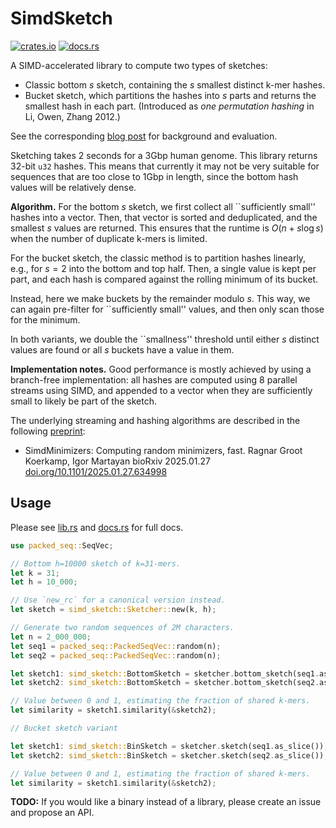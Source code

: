 # SimdSketch

[![crates.io](https://img.shields.io/crates/v/simd-sketch.svg)](https://crates.io/crates/simd-sketch)
[![docs.rs](https://img.shields.io/docsrs/simd-sketch.svg)](https://docs.rs/simd-sketch)

A SIMD-accelerated library to compute two types of sketches:
- Classic bottom $s$ sketch, containing the $s$ smallest distinct k-mer hashes.
- Bucket sketch, which partitions the hashes into $s$ parts and returns the smallest
  hash in each part. (Introduced as *one permutation hashing* in Li, Owen, Zhang 2012.)

See the corresponding [blog post](https://curiouscoding.nl/posts/simd-sketch/)
for background and evaluation.

Sketching takes 2 seconds for a 3Gbp human genome. This library returns 32-bit `u32`
hashes. This means that currently it may not be very suitable for sequences that are
too close to 1Gbp in length, since the bottom hash values will be relatively dense.

**Algorithm.**
For the bottom $s$ sketch, we first collect all ``sufficiently small'' hashes
into a vector. Then, that vector is sorted and deduplicated, and the smallest
$s$ values are returned. This ensures that the runtime is $O(n + s \log s)$ when
the number of duplicate k-mers is limited.

For the bucket sketch, the classic method is to partition hashes linearly, e.g.,
for $s=2$ into the bottom and top half. Then, a single value is kept per part,
and each hash is compared against the rolling minimum of its bucket.

Instead, here we make buckets by the remainder modulo $s$. This way, we can
again pre-filter for ``sufficiently small'' values, and then only scan those for
the minimum.

In both variants, we double the ``smallness'' threshold until either $s$
distinct values are found or all $s$ buckets have a value in them.


**Implementation notes.**
Good performance is mostly achieved by using a branch-free implementation: all
hashes are computed using 8 parallel streams using SIMD, and appended to a vector when they
are sufficiently small to likely be part of the sketch.

The underlying streaming and hashing algorithms are described in the following [preprint](https://doi.org/10.1101/2025.01.27.634998):

- SimdMinimizers: Computing random minimizers, fast.
  Ragnar Groot Koerkamp, Igor Martayan
  bioRxiv 2025.01.27 [doi.org/10.1101/2025.01.27.634998](https://doi.org/10.1101/2025.01.27.634998)


## Usage
Please see [lib.rs](src/lib.rs) and [docs.rs](https://docs.rs/simd-sketch) for
full docs.

```rust
use packed_seq::SeqVec;

// Bottom h=10000 sketch of k=31-mers.
let k = 31;
let h = 10_000;

// Use `new_rc` for a canonical version instead.
let sketch = simd_sketch::Sketcher::new(k, h);

// Generate two random sequences of 2M characters.
let n = 2_000_000;
let seq1 = packed_seq::PackedSeqVec::random(n);
let seq2 = packed_seq::PackedSeqVec::random(n);

let sketch1: simd_sketch::BottomSketch = sketcher.bottom_sketch(seq1.as_slice());
let sketch2: simd_sketch::BottomSketch = sketcher.bottom_sketch(seq2.as_slice());

// Value between 0 and 1, estimating the fraction of shared k-mers.
let similarity = sketch1.similarity(&sketch2);

// Bucket sketch variant

let sketch1: simd_sketch::BinSketch = sketcher.sketch(seq1.as_slice());
let sketch2: simd_sketch::BinSketch = sketcher.sketch(seq2.as_slice());

// Value between 0 and 1, estimating the fraction of shared k-mers.
let similarity = sketch1.similarity(&sketch2);
```

**TODO:** If you would like a binary instead of a library, please create an
issue and propose an API.
